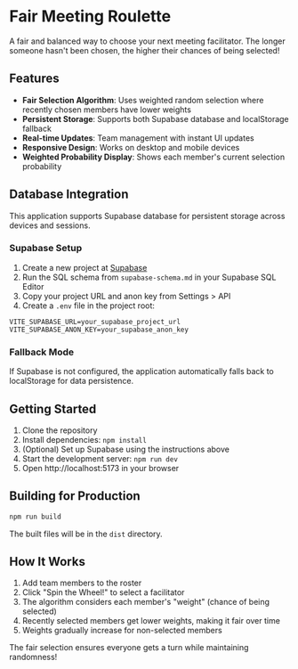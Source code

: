 # Fair Meeting Roulette

A fair and balanced way to choose your next meeting facilitator. The longer someone hasn't been chosen, the higher their chances of being selected!

## Features

- **Fair Selection Algorithm**: Uses weighted random selection where recently chosen members have lower weights
- **Persistent Storage**: Supports both Supabase database and localStorage fallback
- **Real-time Updates**: Team management with instant UI updates
- **Responsive Design**: Works on desktop and mobile devices
- **Weighted Probability Display**: Shows each member's current selection probability

## Database Integration

This application supports Supabase database for persistent storage across devices and sessions.

### Supabase Setup

1. Create a new project at [Supabase](https://supabase.com)
2. Run the SQL schema from `supabase-schema.md` in your Supabase SQL Editor
3. Copy your project URL and anon key from Settings > API
4. Create a `.env` file in the project root:

```env
VITE_SUPABASE_URL=your_supabase_project_url
VITE_SUPABASE_ANON_KEY=your_supabase_anon_key
```

### Fallback Mode

If Supabase is not configured, the application automatically falls back to localStorage for data persistence.

## Getting Started

1. Clone the repository
2. Install dependencies: `npm install`
3. (Optional) Set up Supabase using the instructions above
4. Start the development server: `npm run dev`
5. Open http://localhost:5173 in your browser

## Building for Production

```bash
npm run build
```

The built files will be in the `dist` directory.

## How It Works

1. Add team members to the roster
2. Click "Spin the Wheel!" to select a facilitator
3. The algorithm considers each member's "weight" (chance of being selected)
4. Recently selected members get lower weights, making it fair over time
5. Weights gradually increase for non-selected members

The fair selection ensures everyone gets a turn while maintaining randomness!
